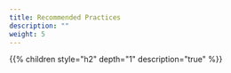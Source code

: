 ```yaml
---
title: Recommended Practices
description: ""
weight: 5
---
```


{{% children style="h2" depth="1" description="true" %}}
